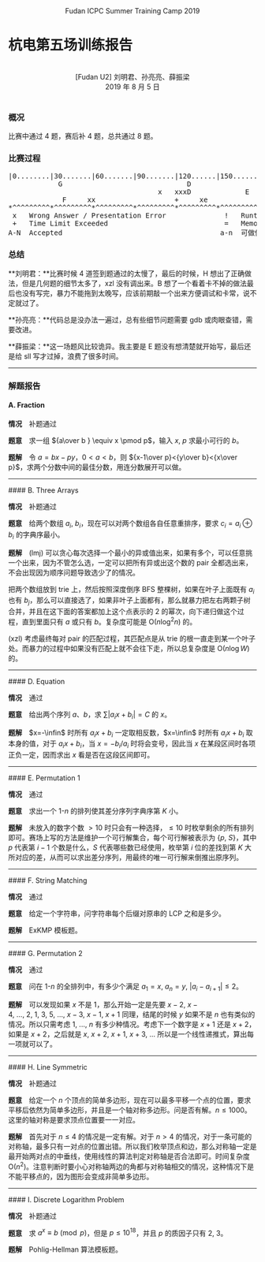 <br /><center class="subtitle">Fudan ICPC Summer Training Camp 2019</center>

# 杭电第五场训练报告

<br />
<center>[Fudan U2] 刘明君、孙亮亮、薛振梁</center>
<center>2019 年 8 月 5 日</center>
<br />

### 概况

比赛中通过 4 题，赛后补 4 题，总共通过 8 题。

### 比赛过程

<pre class="replay">
|0........|30.......|60.......|90.......|120......|150......|180......|210......|240......|270...... (min)
            G                              D                         h                !!      x    b [lmj]
                                    x   xxxD             E                                         j [sll]
             F     xx                   +     xe                    xh                             j [xzl]
*^^^^^^^^^*^^^^^^^^^*^^^^^^^^^*^^^^^^^^^*^^^^^^^^^*^^^^^^^^^*^^^^^^^^^*^^^^^^^^^*^^^^^^^^^*^^^^^^^^^
 x   Wrong Answer / Presentation Error              !   Runtime Error
 +   Time Limit Exceeded                            =   Memory Limit Exceeded
A-N  Accepted                                      a-n  可做但未通过 / 弃题
</pre>

### 总结

**刘明君：**比赛时候 4 道签到题通过的太慢了，最后的时候，H 想出了正确做法，但是几何题的细节太多了，xzl 没有调出来。B 想了一个看着卡不掉的做法最后也没有写完，暴力不能拖到太晚写，应该前期敲一个出来方便调试和卡常，说不定就过了。

**孙亮亮：**代码总是没办法一遍过，总有些细节问题需要 gdb 或肉眼查错，需要改进。

**薛振梁：**这一场题风比较诡异。我主要是 E 题没有想清楚就开始写，最后还是给 sll 写才过掉，浪费了很多时间。

***

### 解题报告

#### A. Fraction

**情况**　补题通过

**题意**　求一组 ${a\over b } \equiv x \pmod p$，输入 $x,\ p$ 求最小可行的 $b$。

**题解**　令 $a=bx-py$，$0<a<b$，则 ${x-1\over p}<{y\over b}<{x\over p}$，求两个分数中间的最佳分数，用连分数展开可以做。

<hr />
#### B. Three Arrays

**情况**　补题通过

**题意**　给两个数组 $a_i,\ b_i$，现在可以对两个数组各自任意重排序，要求 $c_i=a_i \oplus b_i$ 的字典序最小。

**题解**　(lmj) 可以贪心每次选择一个最小的异或值出来，如果有多个，可以任意挑一个出来，因为不管怎么选，一定可以把所有异或出这个数的 pair 全都选出来，不会出现因为顺序问题导致选少了的情况。

把两个数组放到 trie 上，然后按照深度倒序 BFS 整棵树，如果在叶子上面既有 $a_i$ 也有 $b_j$，那么可以直接选了，如果非叶子上面都有，那么就暴力把左右两颗子树合并，并且在这下面的答案都加上这个点表示的 $2$ 的幂次，向下递归做这个过程，直到里面只有 $a$ 或只有 $b$。复杂度可能是 $\mathrm O(n\log^2n)$ 的。

(xzl) 考虑最终每对 pair 的匹配过程，其匹配点是从 trie 的根一直走到某一个叶子处。而暴力的过程中如果没有匹配上就不会往下走，所以总复杂度是 $\mathrm O(n \log W)$ 的。

<hr />
#### D. Equation

**情况**　通过

**题意**　给出两个序列 $a$、$b$，求 $\sum |a_ix+b_i| = C$ 的 $x$。

**题解**　$x=-\infin$ 时所有 $a_i x+b_i$ 一定取相反数，$x=\infin$ 时所有 $a_ix+b_i$ 取本身的值，对于 $a_ix+b_i$，当 $x=-b_i/a_i$ 时将会变号，因此当 $x$ 在某段区间时各项正负一定，因而求出 $x$ 看是否在这段区间即可。

<hr />
#### E. Permutation 1

**情况**　通过

**题意**　求出一个 $1$-$n$ 的排列使其差分序列字典序第 $K$ 小。

**题解**　未放入的数字个数 $>10$ 时只会有一种选择，$\leqslant 10$ 时枚举剩余的所有排列即可。赛场上写的方法是维护一个可行解集合，每个可行解被表示为 $\{p,\ S\}$，其中 $p$ 代表第 $i-1$ 个数是什么，$S$ 代表哪些数已经使用，枚举第 $i$ 位的差找到第 $K$ 大所对应的差，从而可以求出差分序列，用最终的唯一可行解来倒推出原序列。

<hr />
#### F. String Matching

**情况**　通过

**题意**　给定一个字符串，问字符串每个后缀对原串的 LCP 之和是多少。

**题解**　ExKMP 模板题。

<hr />
#### G. Permutation 2

**情况**　通过

**题意**　问在 $1$-$n$ 的全排列中，有多少个满足 $a_1=x,\ a_n=y,\ |a_i-a_{i+1}|\leqslant 2$。

**题解**　可以发现如果 $x$ 不是 $1$，那么开始一定是先要 $x-2,\ x-4,\ ...,\ 2,\ 1,\ 3,\ 5,\ ...,\ x-3,\ x-1,\ x+1$ 同理，结尾的时候 $y$ 如果不是 $n$ 也有类似的情况。所以只需考虑 $1,\ ...,\ n$ 有多少种情况。考虑下一个数字是 $x+1$ 还是 $x+2$，如果是 $x+2$，之后就是 $x,\ x+2,\ x+1,\ x+3,\ ...$ 所以是一个线性递推式，算出每一项就可以了。

<hr />
#### H. Line Symmetric

**情况**　补题通过

**题意**　给定一个 $n$ 个顶点的简单多边形，现在可以最多平移一个点的位置，要求平移后依然为简单多边形，并且是一个轴对称多边形。问是否有解。$n \leqslant 1000$。这里的轴对称是要求顶点位置要一一对应。

**题解**　首先对于 $n \leqslant 4$ 的情况是一定有解。对于 $n > 4$ 的情况，对于一条可能的对称轴，最多只有一对点的位置出错。所以我们枚举顶点和边，那么对称轴一定是最开始两对点的中垂线，使用线性的算法判定对称轴是否合法即可。时间复杂度 $\mathrm O(n^2)$。注意判断时要小心对称轴两边的角都与对称轴相交的情况，这种情况下是不能平移点的，因为图形会变成非简单多边形。

<hr />
#### I. Discrete Logarithm Problem

**情况**　补题通过

**题意**　求 $a^x\equiv b \pmod p$，但是 $p\leqslant 10^{18}$，并且 $p$ 的质因子只有 $2,\ 3$。

**题解**　Pohlig-Hellman 算法模板题。